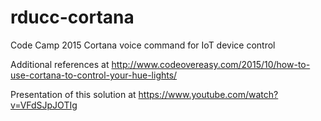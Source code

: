 # rducc-cortana
Code Camp 2015 Cortana voice command for IoT device control

Additional references at http://www.codeovereasy.com/2015/10/how-to-use-cortana-to-control-your-hue-lights/

Presentation of this solution at https://www.youtube.com/watch?v=VFdSJpJOTIg

